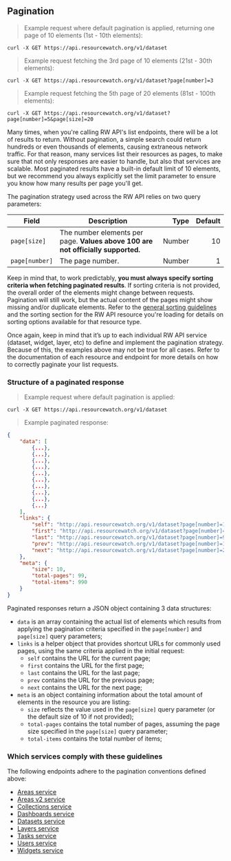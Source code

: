 ## Pagination

> Example request where default pagination is applied, returning one page of 10 elements (1st - 10th elements):

```shell
curl -X GET https://api.resourcewatch.org/v1/dataset
```

> Example request fetching the 3rd page of 10 elements (21st - 30th elements):

```shell
curl -X GET https://api.resourcewatch.org/v1/dataset?page[number]=3
```

> Example request fetching the 5th page of 20 elements (81st - 100th elements):

```shell
curl -X GET https://api.resourcewatch.org/v1/dataset?page[number]=5&page[size]=20
```

Many times, when you're calling RW API's list endpoints, there will be a lot of results to return. Without pagination, a simple search could return hundreds or even thousands of elements, causing extraneous network traffic. For that reason, many services list their resources as pages, to make sure that not only responses are easier to handle, but also that services are scalable. Most paginated results have a built-in default limit of 10 elements, but we recommend you always explicitly set the limit parameter to ensure you know how many results per page you'll get. 

The pagination strategy used across the RW API relies on two query parameters:

Field          | Description                                                                      | Type   | Default
-------------- | -------------------------------------------------------------------------------- | -----: | --------:
`page[size]`   | The number elements per page. **Values above 100 are not officially supported.** | Number | 10
`page[number]` | The page number.                                                                 | Number | 1

Keep in mind that, to work predictably, **you must always specify sorting criteria when fetching paginated results**. If sorting criteria is not provided, the overall order of the elements might change between requests. Pagination will still work, but the actual content of the pages might show missing and/or duplicate elements. Refer to the [general sorting guidelines](/index-rw.html#sorting) and the sorting section for the RW API resource you're loading for details on sorting options available for that resource type.

Once again, keep in mind that it’s up to each individual RW API service (dataset, widget, layer, etc) to define and implement the pagination strategy. Because of this, the examples above may not be true for all cases. Refer to the documentation of each resource and endpoint for more details on how to correctly paginate your list requests.

### Structure of a paginated response

> Example request where default pagination is applied:

```shell
curl -X GET https://api.resourcewatch.org/v1/dataset
```

> Example paginated response:

```json
{
    "data": [
        {...},
        {...},
        {...},
        {...},
        {...},
        {...},
        {...},
        {...},
        {...},
        {...}
    ],
    "links": {
        "self": "http://api.resourcewatch.org/v1/dataset?page[number]=1&page[size]=10",
        "first": "http://api.resourcewatch.org/v1/dataset?page[number]=1&page[size]=10",
        "last": "http://api.resourcewatch.org/v1/dataset?page[number]=99&page[size]=10",
        "prev": "http://api.resourcewatch.org/v1/dataset?page[number]=1&page[size]=10",
        "next": "http://api.resourcewatch.org/v1/dataset?page[number]=2&page[size]=10"
    },
    "meta": {
        "size": 10,
        "total-pages": 99,
        "total-items": 990
    }
}
```

Paginated responses return a JSON object containing 3 data structures:

* `data` is an array containing the actual list of elements which results from applying the pagination criteria specified in the `page[number]` and `page[size]` query parameters;
* `links` is a helper object that provides shortcut URLs for commonly used pages, using the same criteria applied in the initial request:
    * `self` contains the URL for the current page;
    * `first` contains the URL for the first page;
    * `last` contains the URL for the last page;
    * `prev` contains the URL for the previous page;
    * `next` contains the URL for the next page;
* `meta` is an object containing information about the total amount of elements in the resource you are listing:
    * `size` reflects the value used in the `page[size]` query parameter (or the default size of 10 if not provided);
    * `total-pages` contains the total number of pages, assuming the page size specified in the `page[size]` query parameter;
    * `total-items` contains the total number of items;

### Which services comply with these guidelines

The following endpoints adhere to the pagination conventions defined above:

* [Areas service](/index-rw.html#areas)
* [Areas v2 service](/index-rw.html#areas-v2)
* [Collections service](/index-rw.html#collections)
* [Dashboards service](/index-rw.html#dashboard)
* [Datasets service](/index-rw.html#dataset4)
* [Layers service](/index-rw.html#layer6)
* [Tasks service](/index-rw.html#tasks)
* [Users service](/index-rw.html#user-management)
* [Widgets service](/index-rw.html#widget7)
